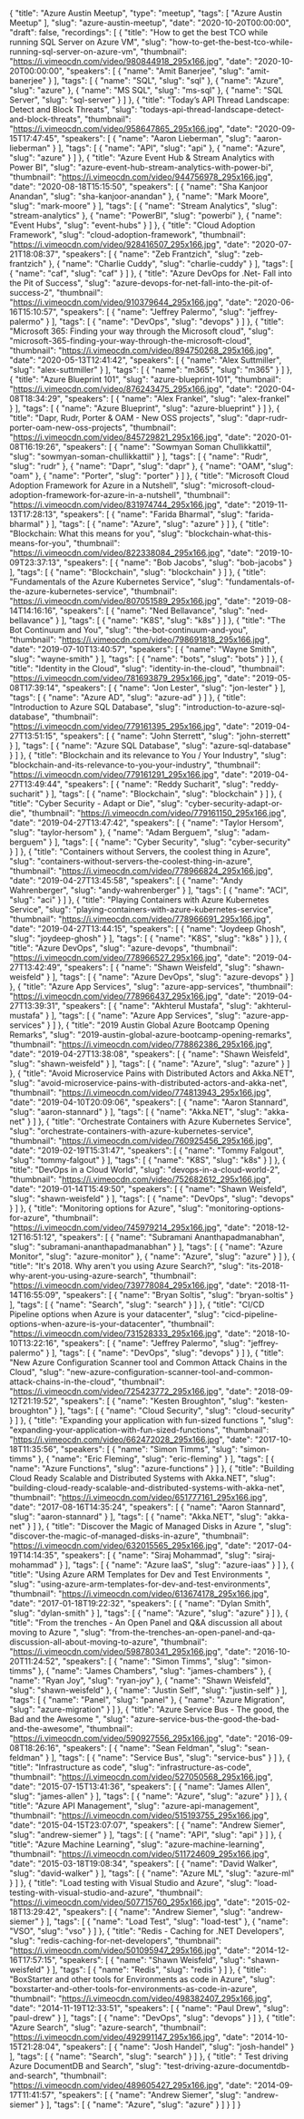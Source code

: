 {
  "title": "Azure Austin Meetup",
  "type": "meetup",
  "tags": [
    "Azure Austin Meetup"
  ],
  "slug": "azure-austin-meetup",
  "date": "2020-10-20T00:00:00",
  "draft": false,
  "recordings": [
    {
      "title": "How to get the best TCO while running SQL Server on Azure VM",
      "slug": "how-to-get-the-best-tco-while-running-sql-server-on-azure-vm",
      "thumbnail": "https://i.vimeocdn.com/video/980844918_295x166.jpg",
      "date": "2020-10-20T00:00:00",
      "speakers": [
        {
          "name": "Amit Banerjee",
          "slug": "amit-banerjee"
        }
      ],
      "tags": [
        {
          "name": "SQL",
          "slug": "sql"
        },
        {
          "name": "Azure",
          "slug": "azure"
        },
        {
          "name": "MS SQL",
          "slug": "ms-sql"
        },
        {
          "name": "SQL Server",
          "slug": "sql-server"
        }
      ]
    },
    {
      "title": "Today’s API Thread Landscape: Detect and Block Threats",
      "slug": "todays-api-thread-landscape-detect-and-block-threats",
      "thumbnail": "https://i.vimeocdn.com/video/958647865_295x166.jpg",
      "date": "2020-09-15T17:47:45",
      "speakers": [
        {
          "name": "Aaron Lieberman",
          "slug": "aaron-lieberman"
        }
      ],
      "tags": [
        {
          "name": "API",
          "slug": "api"
        },
        {
          "name": "Azure",
          "slug": "azure"
        }
      ]
    },
    {
      "title": "Azure Event Hub & Stream Analytics with Power BI",
      "slug": "azure-event-hub-stream-analytics-with-power-bi",
      "thumbnail": "https://i.vimeocdn.com/video/944756978_295x166.jpg",
      "date": "2020-08-18T15:15:50",
      "speakers": [
        {
          "name": "Sha Kanjoor Anandan",
          "slug": "sha-kanjoor-anandan"
        },
        {
          "name": "Mark Moore",
          "slug": "mark-moore"
        }
      ],
      "tags": [
        {
          "name": "Stream Analytics",
          "slug": "stream-analytics"
        },
        {
          "name": "PowerBI",
          "slug": "powerbi"
        },
        {
          "name": "Event Hubs",
          "slug": "event-hubs"
        }
      ]
    },
    {
      "title": "Cloud Adoption Framework",
      "slug": "cloud-adoption-framework",
      "thumbnail": "https://i.vimeocdn.com/video/928416507_295x166.jpg",
      "date": "2020-07-21T18:08:37",
      "speakers": [
        {
          "name": "Zeb Frantzich",
          "slug": "zeb-frantzich"
        },
        {
          "name": "Charlie Cuddy",
          "slug": "charlie-cuddy"
        }
      ],
      "tags": [
        {
          "name": "caf",
          "slug": "caf"
        }
      ]
    },
    {
      "title": "Azure DevOps for .Net- Fall into the Pit of Success",
      "slug": "azure-devops-for-net-fall-into-the-pit-of-success-2",
      "thumbnail": "https://i.vimeocdn.com/video/910379644_295x166.jpg",
      "date": "2020-06-16T15:10:57",
      "speakers": [
        {
          "name": "Jeffrey Palermo",
          "slug": "jeffrey-palermo"
        }
      ],
      "tags": [
        {
          "name": "DevOps",
          "slug": "devops"
        }
      ]
    },
    {
      "title": "Microsoft 365: Finding your way through the Microsoft cloud",
      "slug": "microsoft-365-finding-your-way-through-the-microsoft-cloud",
      "thumbnail": "https://i.vimeocdn.com/video/894750268_295x166.jpg",
      "date": "2020-05-13T12:41:42",
      "speakers": [
        {
          "name": "Alex Suttmiller",
          "slug": "alex-suttmiller"
        }
      ],
      "tags": [
        {
          "name": "m365",
          "slug": "m365"
        }
      ]
    },
    {
      "title": "Azure Blueprint 101",
      "slug": "azure-blueprint-101",
      "thumbnail": "https://i.vimeocdn.com/video/876243475_295x166.jpg",
      "date": "2020-04-08T18:34:29",
      "speakers": [
        {
          "name": "Alex Frankel",
          "slug": "alex-frankel"
        }
      ],
      "tags": [
        {
          "name": "Azure Blueprint",
          "slug": "azure-blueprint"
        }
      ]
    },
    {
      "title": "Dapr, Rudr, Porter & OAM - New OSS projects",
      "slug": "dapr-rudr-porter-oam-new-oss-projects",
      "thumbnail": "https://i.vimeocdn.com/video/845729821_295x166.jpg",
      "date": "2020-01-08T16:19:26",
      "speakers": [
        {
          "name": "Sowmyan Soman Chullikkattil",
          "slug": "sowmyan-soman-chullikkattil"
        }
      ],
      "tags": [
        {
          "name": "Rudr",
          "slug": "rudr"
        },
        {
          "name": "Dapr",
          "slug": "dapr"
        },
        {
          "name": "OAM",
          "slug": "oam"
        },
        {
          "name": "Porter",
          "slug": "porter"
        }
      ]
    },
    {
      "title": "Microsoft Cloud Adoption Framework for Azure in a Nutshell",
      "slug": "microsoft-cloud-adoption-framework-for-azure-in-a-nutshell",
      "thumbnail": "https://i.vimeocdn.com/video/831974744_295x166.jpg",
      "date": "2019-11-13T17:28:13",
      "speakers": [
        {
          "name": "Farida Bharmal",
          "slug": "farida-bharmal"
        }
      ],
      "tags": [
        {
          "name": "Azure",
          "slug": "azure"
        }
      ]
    },
    {
      "title": "Blockchain: What this means for you",
      "slug": "blockchain-what-this-means-for-you",
      "thumbnail": "https://i.vimeocdn.com/video/822338084_295x166.jpg",
      "date": "2019-10-09T23:37:13",
      "speakers": [
        {
          "name": "Bob Jacobs",
          "slug": "bob-jacobs"
        }
      ],
      "tags": [
        {
          "name": "Blockchain",
          "slug": "blockchain"
        }
      ]
    },
    {
      "title": "Fundamentals of the Azure Kubernetes Service",
      "slug": "fundamentals-of-the-azure-kubernetes-service",
      "thumbnail": "https://i.vimeocdn.com/video/807051589_295x166.jpg",
      "date": "2019-08-14T14:16:16",
      "speakers": [
        {
          "name": "Ned Bellavance",
          "slug": "ned-bellavance"
        }
      ],
      "tags": [
        {
          "name": "K8S",
          "slug": "k8s"
        }
      ]
    },
    {
      "title": "The Bot Continuum and You",
      "slug": "the-bot-continuum-and-you",
      "thumbnail": "https://i.vimeocdn.com/video/798691818_295x166.jpg",
      "date": "2019-07-10T13:40:57",
      "speakers": [
        {
          "name": "Wayne Smith",
          "slug": "wayne-smith"
        }
      ],
      "tags": [
        {
          "name": "bots",
          "slug": "bots"
        }
      ]
    },
    {
      "title": "Identity in the Cloud",
      "slug": "identity-in-the-cloud",
      "thumbnail": "https://i.vimeocdn.com/video/781693879_295x166.jpg",
      "date": "2019-05-08T17:39:14",
      "speakers": [
        {
          "name": "Jon Lester",
          "slug": "jon-lester"
        }
      ],
      "tags": [
        {
          "name": "Azure AD",
          "slug": "azure-ad"
        }
      ]
    },
    {
      "title": "Introduction to Azure SQL Database",
      "slug": "introduction-to-azure-sql-database",
      "thumbnail": "https://i.vimeocdn.com/video/779161395_295x166.jpg",
      "date": "2019-04-27T13:51:15",
      "speakers": [
        {
          "name": "John Sterrett",
          "slug": "john-sterrett"
        }
      ],
      "tags": [
        {
          "name": "Azure SQL Database",
          "slug": "azure-sql-database"
        }
      ]
    },
    {
      "title": "Blockchain and its relevance to You / Your Industry",
      "slug": "blockchain-and-its-relevance-to-you-your-industry",
      "thumbnail": "https://i.vimeocdn.com/video/779161291_295x166.jpg",
      "date": "2019-04-27T13:49:44",
      "speakers": [
        {
          "name": "Reddy Sucharit",
          "slug": "reddy-sucharit"
        }
      ],
      "tags": [
        {
          "name": "Blockchain",
          "slug": "blockchain"
        }
      ]
    },
    {
      "title": "Cyber Security - Adapt or Die",
      "slug": "cyber-security-adapt-or-die",
      "thumbnail": "https://i.vimeocdn.com/video/779161150_295x166.jpg",
      "date": "2019-04-27T13:47:42",
      "speakers": [
        {
          "name": "Taylor Hersom",
          "slug": "taylor-hersom"
        },
        {
          "name": "Adam Berguem",
          "slug": "adam-berguem"
        }
      ],
      "tags": [
        {
          "name": "Cyber Security",
          "slug": "cyber-security"
        }
      ]
    },
    {
      "title": "Containers without Servers, the coolest thing in Azure",
      "slug": "containers-without-servers-the-coolest-thing-in-azure",
      "thumbnail": "https://i.vimeocdn.com/video/778966824_295x166.jpg",
      "date": "2019-04-27T13:45:58",
      "speakers": [
        {
          "name": "Andy Wahrenberger",
          "slug": "andy-wahrenberger"
        }
      ],
      "tags": [
        {
          "name": "ACI",
          "slug": "aci"
        }
      ]
    },
    {
      "title": "Playing Containers with Azure Kubernetes Service",
      "slug": "playing-containers-with-azure-kubernetes-service",
      "thumbnail": "https://i.vimeocdn.com/video/778966691_295x166.jpg",
      "date": "2019-04-27T13:44:15",
      "speakers": [
        {
          "name": "Joydeep Ghosh",
          "slug": "joydeep-ghosh"
        }
      ],
      "tags": [
        {
          "name": "K8S",
          "slug": "k8s"
        }
      ]
    },
    {
      "title": "Azure DevOps",
      "slug": "azure-devops",
      "thumbnail": "https://i.vimeocdn.com/video/778966527_295x166.jpg",
      "date": "2019-04-27T13:42:49",
      "speakers": [
        {
          "name": "Shawn Weisfeld",
          "slug": "shawn-weisfeld"
        }
      ],
      "tags": [
        {
          "name": "Azure DevOps",
          "slug": "azure-devops"
        }
      ]
    },
    {
      "title": "Azure App Services",
      "slug": "azure-app-services",
      "thumbnail": "https://i.vimeocdn.com/video/778966437_295x166.jpg",
      "date": "2019-04-27T13:39:31",
      "speakers": [
        {
          "name": "Akhterul Mustafa",
          "slug": "akhterul-mustafa"
        }
      ],
      "tags": [
        {
          "name": "Azure App Services",
          "slug": "azure-app-services"
        }
      ]
    },
    {
      "title": "2019 Austin Global Azure Bootcamp Opening Remarks",
      "slug": "2019-austin-global-azure-bootcamp-opening-remarks",
      "thumbnail": "https://i.vimeocdn.com/video/778862386_295x166.jpg",
      "date": "2019-04-27T13:38:08",
      "speakers": [
        {
          "name": "Shawn Weisfeld",
          "slug": "shawn-weisfeld"
        }
      ],
      "tags": [
        {
          "name": "Azure",
          "slug": "azure"
        }
      ]
    },
    {
      "title": "Avoid Microservice Pains with Distributed Actors and Akka.NET",
      "slug": "avoid-microservice-pains-with-distributed-actors-and-akka-net",
      "thumbnail": "https://i.vimeocdn.com/video/774813943_295x166.jpg",
      "date": "2019-04-10T20:09:06",
      "speakers": [
        {
          "name": "Aaron Stannard",
          "slug": "aaron-stannard"
        }
      ],
      "tags": [
        {
          "name": "Akka.NET",
          "slug": "akka-net"
        }
      ]
    },
    {
      "title": "Orchestrate Containers with Azure Kubernetes Service",
      "slug": "orchestrate-containers-with-azure-kubernetes-service",
      "thumbnail": "https://i.vimeocdn.com/video/760925456_295x166.jpg",
      "date": "2019-02-19T15:31:47",
      "speakers": [
        {
          "name": "Tommy Falgout",
          "slug": "tommy-falgout"
        }
      ],
      "tags": [
        {
          "name": "K8S",
          "slug": "k8s"
        }
      ]
    },
    {
      "title": "DevOps in a Cloud World",
      "slug": "devops-in-a-cloud-world-2",
      "thumbnail": "https://i.vimeocdn.com/video/752682612_295x166.jpg",
      "date": "2019-01-14T15:49:50",
      "speakers": [
        {
          "name": "Shawn Weisfeld",
          "slug": "shawn-weisfeld"
        }
      ],
      "tags": [
        {
          "name": "DevOps",
          "slug": "devops"
        }
      ]
    },
    {
      "title": "Monitoring options for Azure",
      "slug": "monitoring-options-for-azure",
      "thumbnail": "https://i.vimeocdn.com/video/745979214_295x166.jpg",
      "date": "2018-12-12T16:51:12",
      "speakers": [
        {
          "name": "Subramani Ananthapadmanabhan",
          "slug": "subramani-ananthapadmanabhan"
        }
      ],
      "tags": [
        {
          "name": "Azure Monitor",
          "slug": "azure-monitor"
        },
        {
          "name": "Azure",
          "slug": "azure"
        }
      ]
    },
    {
      "title": "It's 2018. Why aren't you using Azure Search?",
      "slug": "its-2018-why-arent-you-using-azure-search",
      "thumbnail": "https://i.vimeocdn.com/video/739778084_295x166.jpg",
      "date": "2018-11-14T16:55:09",
      "speakers": [
        {
          "name": "Bryan Soltis",
          "slug": "bryan-soltis"
        }
      ],
      "tags": [
        {
          "name": "Search",
          "slug": "search"
        }
      ]
    },
    {
      "title": "CI/CD Pipeline options when Azure is your datacenter",
      "slug": "cicd-pipeline-options-when-azure-is-your-datacenter",
      "thumbnail": "https://i.vimeocdn.com/video/731528333_295x166.jpg",
      "date": "2018-10-10T13:22:16",
      "speakers": [
        {
          "name": "Jeffrey Palermo",
          "slug": "jeffrey-palermo"
        }
      ],
      "tags": [
        {
          "name": "DevOps",
          "slug": "devops"
        }
      ]
    },
    {
      "title": "New Azure Configuration Scanner tool and Common Attack Chains in the Cloud",
      "slug": "new-azure-configuration-scanner-tool-and-common-attack-chains-in-the-cloud",
      "thumbnail": "https://i.vimeocdn.com/video/725423772_295x166.jpg",
      "date": "2018-09-12T21:19:52",
      "speakers": [
        {
          "name": "Kesten Broughton",
          "slug": "kesten-broughton"
        }
      ],
      "tags": [
        {
          "name": "Cloud Security",
          "slug": "cloud-security"
        }
      ]
    },
    {
      "title": "Expanding your application with fun-sized functions ",
      "slug": "expanding-your-application-with-fun-sized-functions",
      "thumbnail": "https://i.vimeocdn.com/video/662472028_295x166.jpg",
      "date": "2017-10-18T11:35:56",
      "speakers": [
        {
          "name": "Simon Timms",
          "slug": "simon-timms"
        },
        {
          "name": "Eric Fleming",
          "slug": "eric-fleming"
        }
      ],
      "tags": [
        {
          "name": "Azure Functions",
          "slug": "azure-functions"
        }
      ]
    },
    {
      "title": "Building Cloud Ready Scalable and Distributed Systems with Akka.NET",
      "slug": "building-cloud-ready-scalable-and-distributed-systems-with-akka-net",
      "thumbnail": "https://i.vimeocdn.com/video/651777161_295x166.jpg",
      "date": "2017-08-16T14:35:24",
      "speakers": [
        {
          "name": "Aaron Stannard",
          "slug": "aaron-stannard"
        }
      ],
      "tags": [
        {
          "name": "Akka.NET",
          "slug": "akka-net"
        }
      ]
    },
    {
      "title": "Discover the Magic of Managed Disks in Azure ",
      "slug": "discover-the-magic-of-managed-disks-in-azure",
      "thumbnail": "https://i.vimeocdn.com/video/632015565_295x166.jpg",
      "date": "2017-04-19T14:14:35",
      "speakers": [
        {
          "name": "Siraj Mohammad",
          "slug": "siraj-mohammad"
        }
      ],
      "tags": [
        {
          "name": "Azure IaaS",
          "slug": "azure-iaas"
        }
      ]
    },
    {
      "title": "Using Azure ARM Templates for Dev and Test Environments ",
      "slug": "using-azure-arm-templates-for-dev-and-test-environments",
      "thumbnail": "https://i.vimeocdn.com/video/613674178_295x166.jpg",
      "date": "2017-01-18T19:22:32",
      "speakers": [
        {
          "name": "Dylan Smith",
          "slug": "dylan-smith"
        }
      ],
      "tags": [
        {
          "name": "Azure",
          "slug": "azure"
        }
      ]
    },
    {
      "title": "From the trenches - An Open Panel and Q&A discussion all about moving to Azure ",
      "slug": "from-the-trenches-an-open-panel-and-qa-discussion-all-about-moving-to-azure",
      "thumbnail": "https://i.vimeocdn.com/video/598780341_295x166.jpg",
      "date": "2016-10-20T11:24:52",
      "speakers": [
        {
          "name": "Simon Timms",
          "slug": "simon-timms"
        },
        {
          "name": "James Chambers",
          "slug": "james-chambers"
        },
        {
          "name": "Ryan Joy",
          "slug": "ryan-joy"
        },
        {
          "name": "Shawn Weisfeld",
          "slug": "shawn-weisfeld"
        },
        {
          "name": "Justin Self",
          "slug": "justin-self"
        }
      ],
      "tags": [
        {
          "name": "Panel",
          "slug": "panel"
        },
        {
          "name": "Azure Migration",
          "slug": "azure-migration"
        }
      ]
    },
    {
      "title": "Azure Service Bus - The good, the Bad and the Awesome ",
      "slug": "azure-service-bus-the-good-the-bad-and-the-awesome",
      "thumbnail": "https://i.vimeocdn.com/video/590927556_295x166.jpg",
      "date": "2016-09-08T18:26:16",
      "speakers": [
        {
          "name": "Sean Feldman",
          "slug": "sean-feldman"
        }
      ],
      "tags": [
        {
          "name": "Service Bus",
          "slug": "service-bus"
        }
      ]
    },
    {
      "title": "Infrastructure as code",
      "slug": "infrastructure-as-code",
      "thumbnail": "https://i.vimeocdn.com/video/527050568_295x166.jpg",
      "date": "2015-07-15T13:41:36",
      "speakers": [
        {
          "name": "James Allen",
          "slug": "james-allen"
        }
      ],
      "tags": [
        {
          "name": "Azure",
          "slug": "azure"
        }
      ]
    },
    {
      "title": "Azure API Management",
      "slug": "azure-api-management",
      "thumbnail": "https://i.vimeocdn.com/video/515193755_295x166.jpg",
      "date": "2015-04-15T23:07:07",
      "speakers": [
        {
          "name": "Andrew Siemer",
          "slug": "andrew-siemer"
        }
      ],
      "tags": [
        {
          "name": "API",
          "slug": "api"
        }
      ]
    },
    {
      "title": "Azure Machine Learning",
      "slug": "azure-machine-learning",
      "thumbnail": "https://i.vimeocdn.com/video/511724609_295x166.jpg",
      "date": "2015-03-18T19:08:34",
      "speakers": [
        {
          "name": "David Walker",
          "slug": "david-walker"
        }
      ],
      "tags": [
        {
          "name": "Azure ML",
          "slug": "azure-ml"
        }
      ]
    },
    {
      "title": "Load testing with Visual Studio and Azure",
      "slug": "load-testing-with-visual-studio-and-azure",
      "thumbnail": "https://i.vimeocdn.com/video/507715760_295x166.jpg",
      "date": "2015-02-18T13:29:42",
      "speakers": [
        {
          "name": "Andrew Siemer",
          "slug": "andrew-siemer"
        }
      ],
      "tags": [
        {
          "name": "Load Test",
          "slug": "load-test"
        },
        {
          "name": "VSO",
          "slug": "vso"
        }
      ]
    },
    {
      "title": "Redis - Caching for .NET Developers",
      "slug": "redis-caching-for-net-developers",
      "thumbnail": "https://i.vimeocdn.com/video/501095947_295x166.jpg",
      "date": "2014-12-16T17:57:15",
      "speakers": [
        {
          "name": "Shawn Weisfeld",
          "slug": "shawn-weisfeld"
        }
      ],
      "tags": [
        {
          "name": "Redis",
          "slug": "redis"
        }
      ]
    },
    {
      "title": "BoxStarter and other tools for Environments as code in Azure",
      "slug": "boxstarter-and-other-tools-for-environments-as-code-in-azure",
      "thumbnail": "https://i.vimeocdn.com/video/498382407_295x166.jpg",
      "date": "2014-11-19T12:33:51",
      "speakers": [
        {
          "name": "Paul Drew",
          "slug": "paul-drew"
        }
      ],
      "tags": [
        {
          "name": "DevOps",
          "slug": "devops"
        }
      ]
    },
    {
      "title": "Azure Search",
      "slug": "azure-search",
      "thumbnail": "https://i.vimeocdn.com/video/492991147_295x166.jpg",
      "date": "2014-10-15T21:28:04",
      "speakers": [
        {
          "name": "Josh Handel",
          "slug": "josh-handel"
        }
      ],
      "tags": [
        {
          "name": "Search",
          "slug": "search"
        }
      ]
    },
    {
      "title": " Test driving Azure DocumentDB and Search",
      "slug": "test-driving-azure-documentdb-and-search",
      "thumbnail": "https://i.vimeocdn.com/video/489605427_295x166.jpg",
      "date": "2014-09-17T11:41:57",
      "speakers": [
        {
          "name": "Andrew Siemer",
          "slug": "andrew-siemer"
        }
      ],
      "tags": [
        {
          "name": "Azure",
          "slug": "azure"
        }
      ]
    }
  ]
}